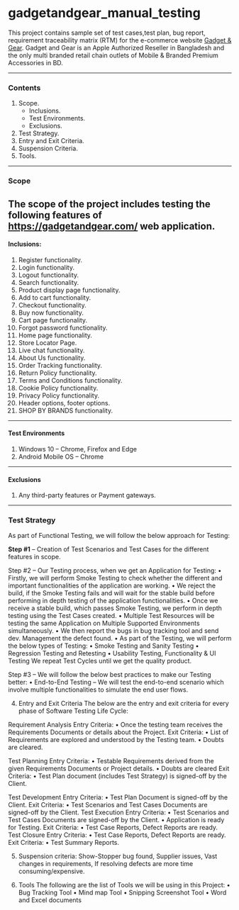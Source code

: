 # gadgetandgear_manual_testing
This project contains sample set of test cases,test plan, bug report, requirement traceability matrix (RTM) for the e-commerce website [Gadget & Gear](https://gadgetandgear.com/). Gadget and Gear is an Apple Authorized Reseller in Bangladesh and the only multi branded retail chain outlets of Mobile &amp; Branded Premium Accessories in BD.
***
### Contents
1.	Scope.
    * Inclusions.
    * Test Environments.
    * Exclusions.
2.	Test Strategy.
3.	Entry and Exit Criteria.
4.	Suspension Criteria.
5.	Tools.
***

### Scope
The scope of the project includes testing the following features of  https://gadgetandgear.com/ web application.
---
#### Inclusions:
1)	Register functionality.
2)	Login functionality. 
3)	Logout functionality.
4)	Search functionality.
5)	Product display page functionality.
6)	Add to cart functionality.
7)	Checkout functionality.
8)	Buy now functionality.
9)	Cart page functionality.
10)	Forgot password functionality.
11)	Home page functionality.
12)	Store Locator Page.
13)	Live chat functionality.
14)	About Us functionality.
15)	Order Tracking functionality.
16)	Return Policy functionality.
17)	Terms and Conditions functionality.
18)	Cookie Policy functionality.
19)	Privacy Policy functionality.
20)	Header options, footer options.
21)	SHOP BY BRANDS functionality.
---
#### Test Environments
1)	Windows 10 – Chrome, Firefox and Edge 
2)	Android Mobile OS – Chrome
---
#### Exclusions 
1)	 Any third-party features or Payment gateways.
***
### Test Strategy
As part of Functional Testing, we will follow the below approach for Testing:

<b>Step #1</b> – Creation of Test Scenarios and Test Cases for the different features in scope.

Step #2 – Our Testing process, when we get an Application for Testing:
• Firstly, we will perform Smoke Testing to check whether the different and important functionalities of the application are working.
• We reject the build, if the Smoke Testing fails and will wait for the stable build before performing in depth testing of the application functionalities.
• Once we receive a stable build, which passes Smoke Testing, we perform in depth testing using the Test Cases created.
• Multiple Test Resources will be testing the same Application on Multiple Supported Environments simultaneously.
• We then report the bugs in bug tracking tool and send dev. Management the defect found.
• As part of the Testing, we will perform the below types of Testing:
•	Smoke Testing and Sanity Testing
•	Regression Testing and Retesting 
•	Usability Testing, Functionality & UI Testing 
We repeat Test Cycles until we get the quality product.

Step #3 – We will follow the below best practices to make our Testing better:
•	End-to-End Testing – We will test the end-to-end scenario which involve multiple functionalities to simulate the end user flows.

4.	Entry and Exit Criteria
The below are the entry and exit criteria for every phase of Software Testing Life Cycle:

Requirement Analysis
Entry Criteria:
• Once the testing team receives the Requirements Documents or details about the Project.
Exit Criteria:
• List of Requirements are explored and understood by the Testing team.
• Doubts are cleared.

Test Planning
Entry Criteria:
• Testable Requirements derived from the given Requirements Documents or Project details.
• Doubts are cleared
Exit Criteria:
• Test Plan document (includes Test Strategy) is signed-off by the Client.

Test Development
Entry Criteria:
• Test Plan Document is signed-off by the Client.
Exit Criteria:
• Test Scenarios and Test Cases Documents are signed-off by the Client.
Test Execution
Entry Criteria:
• Test Scenarios and Test Cases Documents are signed-off by the Client.
• Application is ready for Testing.
Exit Criteria:
• Test Case Reports, Defect Reports are ready.
Test Closure
Entry Criteria:
• Test Case Reports, Defect Reports are ready.
Exit Criteria:
• Test Summary Reports.

5.	Suspension criteria:
Show-Stopper bug found, Supplier issues, Vast changes in requirements, If resolving defects are more time consuming/expensive.

6.	Tools
The following are the list of Tools we will be using in this Project:
•	Bug Tracking Tool
•	Mind map Tool 
•	Snipping Screenshot Tool
•	Word and Excel documents

